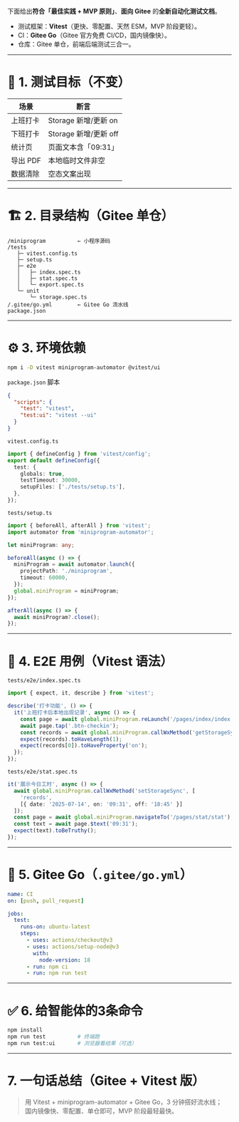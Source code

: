 下面给出**符合「最佳实践 + MVP 原则」**、**面向 Gitee** 的**全新自动化测试文档**。  
- 测试框架：**Vitest**（更快、零配置、天然 ESM，MVP 阶段更轻）。  
- CI：**Gitee Go**（Gitee 官方免费 CI/CD，国内镜像快）。  
- 仓库：Gitee 单仓，前端后端测试三合一。  

---

# 🧪 1. 测试目标（不变）

| 场景 | 断言 |
|---|---|
| 上班打卡 | Storage 新增/更新 on |
| 下班打卡 | Storage 新增/更新 off |
| 统计页 | 页面文本含「09:31」 |
| 导出 PDF | 本地临时文件非空 |
| 数据清除 | 空态文案出现 |

---

# 🏗️ 2. 目录结构（Gitee 单仓）

```
/miniprogram          ← 小程序源码
/tests
   ├─ vitest.config.ts
   ├─ setup.ts
   ├─ e2e
   │   ├─ index.spec.ts
   │   ├─ stat.spec.ts
   │   └─ export.spec.ts
   └─ unit
       └─ storage.spec.ts
/.gitee/go.yml        ← Gitee Go 流水线
package.json
```

---

# ⚙️ 3. 环境依赖

```bash
npm i -D vitest miniprogram-automator @vitest/ui
```

`package.json` 脚本
```json
{
  "scripts": {
    "test": "vitest",
    "test:ui": "vitest --ui"
  }
}
```

`vitest.config.ts`
```ts
import { defineConfig } from 'vitest/config';
export default defineConfig({
  test: {
    globals: true,
    testTimeout: 30000,
    setupFiles: ['./tests/setup.ts'],
  },
});
```

`tests/setup.ts`
```ts
import { beforeAll, afterAll } from 'vitest';
import automator from 'miniprogram-automator';

let miniProgram: any;

beforeAll(async () => {
  miniProgram = await automator.launch({
    projectPath: './miniprogram',
    timeout: 60000,
  });
  global.miniProgram = miniProgram;
});

afterAll(async () => {
  await miniProgram?.close();
});
```

---

# 🧩 4. E2E 用例（Vitest 语法）

`tests/e2e/index.spec.ts`
```ts
import { expect, it, describe } from 'vitest';

describe('打卡功能', () => {
  it('上班打卡后本地出现记录', async () => {
    const page = await global.miniProgram.reLaunch('/pages/index/index');
    await page.tap('.btn-checkin');
    const records = await global.miniProgram.callWxMethod('getStorageSync', ['records']);
    expect(records).toHaveLength(1);
    expect(records[0]).toHaveProperty('on');
  });
});
```

`tests/e2e/stat.spec.ts`
```ts
it('展示今日工时', async () => {
  await global.miniProgram.callWxMethod('setStorageSync', [
    'records',
    [{ date: '2025-07-14', on: '09:31', off: '18:45' }]
  ]);
  const page = await global.miniProgram.navigateTo('/pages/stat/stat');
  const text = await page.$text('09:31');
  expect(text).toBeTruthy();
});
```

---

# 🚀 5. Gitee Go（`.gitee/go.yml`）

```yml
name: CI
on: [push, pull_request]

jobs:
  test:
    runs-on: ubuntu-latest
    steps:
      - uses: actions/checkout@v3
      - uses: actions/setup-node@v3
        with:
          node-version: 18
      - run: npm ci
      - run: npm run test
```

---

# ✅ 6. 给智能体的3条命令

```bash
npm install
npm run test          # 终端跑
npm run test:ui       # 浏览器看结果（可选）
```

---

# 7. 一句话总结（Gitee + Vitest 版）

> 用 Vitest + miniprogram-automator + Gitee Go，3 分钟搭好流水线；  
> 国内镜像快、零配置、单仓即可，MVP 阶段最轻最快。